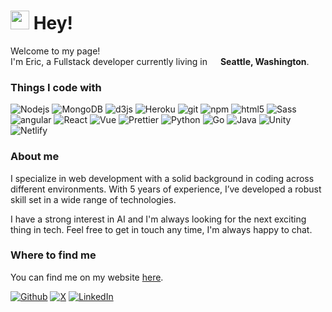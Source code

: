 <h1><img src="https://emojis.slackmojis.com/emojis/images/1531849430/4246/blob-sunglasses.gif?1531849430" width="30"/> Hey!</h1>


<p>Welcome to my page! </br> I'm Eric, a Fullstack developer currently living in <img src="https://cdn-icons-png.flaticon.com/512/197/197484.png" width="13"/> <b>Seattle, Washington</b>. </p>
<h3>Things I code with</h3>
<p>
  <img alt="Nodejs" src="https://img.shields.io/badge/-Nodejs-43853d?style=flat-square&logo=Node.js&logoColor=white" />
  <img alt="MongoDB" src="https://img.shields.io/badge/-MongoDB-13aa52?style=flat-square&logo=mongodb&logoColor=white" />
  <img alt="d3js" src="https://img.shields.io/badge/-D3.js-F9A03C?style=flat-square&logo=d3.js&logoColor=white" />
  <img alt="Heroku" src="https://img.shields.io/badge/-Heroku-430098?style=flat-square&logo=heroku&logoColor=white" />
  <img alt="git" src="https://img.shields.io/badge/-Git-F05032?style=flat-square&logo=git&logoColor=white" />
  <img alt="npm" src="https://img.shields.io/badge/-NPM-CB3837?style=flat-square&logo=npm&logoColor=white" />
  <img alt="html5" src="https://img.shields.io/badge/-HTML5-E34F26?style=flat-square&logo=html5&logoColor=white" />
  <img alt="Sass" src="https://img.shields.io/badge/-Sass-CC6699?style=flat-square&logo=sass&logoColor=white" />
  <img alt="angular" src="https://img.shields.io/badge/-Angular-DD0031?style=flat-square&logo=angular&logoColor=white" />
  <img alt="React" src="https://img.shields.io/badge/-React-45b8d8?style=flat-square&logo=react&logoColor=white" />
  <img alt="Vue" src="https://img.shields.io/badge/Vue.js-35495E?style=flat-square&logo=vue.js&logoColor=white" />
  <img alt="Prettier" src="https://img.shields.io/badge/-Prettier-F7B93E?style=flat-square&logo=prettier&logoColor=white" />
  <img alt="Python" src="https://img.shields.io/badge/python-3670A0?style=flat-square&logo=python&logoColor=white" />
  <img alt="Go" src="https://img.shields.io/badge/go-%2300ADD8.svg?style=flat-square&logo=go&logoColor=white" />
  <img alt="Java" src="https://img.shields.io/badge/Java-ED8B00?style=flat-square&logo=openjdk&logoColor=white" />
  <img alt="Unity" src="https://img.shields.io/badge/Unity-100000?style=flat-square&logo=unity&logoColor=white" />
  <img alt="Netlify" src="https://img.shields.io/badge/Netlify-00C7B7?style=flat-square&logo=netlify&logoColor=white" />
  
</p>
<h3>About me</h3>
<p>I specialize in web development with a solid background in coding across different environments. With 5 years of experience, I’ve developed a robust skill set in a wide range of technologies.</p>
<p>I have a strong interest in AI and I'm always looking for the next exciting thing in tech. Feel free to get in touch any time, I'm always happy to chat.</p>

<h3>Where to find me</h3>
<p>You can find me on my website <a href="https://ericlighthall.com">here</a>.</p>
<p><a href="https://github.com/Eric-Lighthall" target="_blank"><img alt="Github" src="https://img.shields.io/badge/GitHub-%2312100E.svg?&style=for-the-badge&logo=Github&logoColor=white" /></a> <a href="https://twitter.com/EricLighthall" target="_blank"><img alt="X" src="https://img.shields.io/badge/X/Twitter-%231DA1F2.svg?&style=for-the-badge&logo=x&logoColor=white" /></a> <a href="https://www.linkedin.com/in/eric-lighthall/" target="_blank"><img alt="LinkedIn" src="https://img.shields.io/badge/linkedin-%230077B5.svg?&style=for-the-badge&logo=linkedin&logoColor=white" /></a>
</p>
